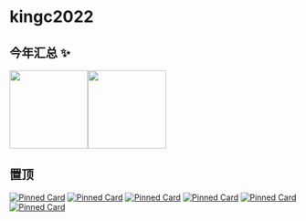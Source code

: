 # **kingc2022**

## 今年汇总 ✨

<img align="" height="137px" src="https://github-readme-stats.vercel.app/api?username=kingc2022&hide_title=true&hide_border=true&show_icons=true&include_all_commits=true&line_height=21&bg_color=0,EC6C6C,FFD479,FFFC79,73FA79&theme=graywhite&locale=cn" /><img align="" height="137px" src="https://github-readme-stats.vercel.app/api/top-langs/?username=kingc2022&hide_title=true&hide_border=true&layout=compact&bg_color=0,73FA79,73FDFF,D783FF&theme=graywhite&locale=cn" />

## 置顶

[![Pinned Card](https://github-readme-stats.vercel.app/api/pin/?username=kingc2022&repo=kingc2022.github.io)](https://github.com/kingc2022/kingc2022.github.io)
[![Pinned Card](https://github-readme-stats.vercel.app/api/pin/?username=kingc2022&repo=learning-log-new)](https://github.com/kingc2022/learning-log-new)
[![Pinned Card](https://github-readme-stats.vercel.app/api/pin/?username=kingc2022&repo=FastClone)](https://github.com/kingc2022/FastClone)
[![Pinned Card](https://github-readme-stats.vercel.app/api/pin/?username=kingc2022&repo=FastGithub)](https://github.com/kingc2022/FastGithub)
[![Pinned Card](https://github-readme-stats.vercel.app/api/pin/?username=kingc2022&repo=guess)](https://github.com/kingc2022/guess)
[![Pinned Card](https://github-readme-stats.vercel.app/api/pin/?username=kingc2022&repo=blackboard)](https://github.com/kingc2022/blackboard)
